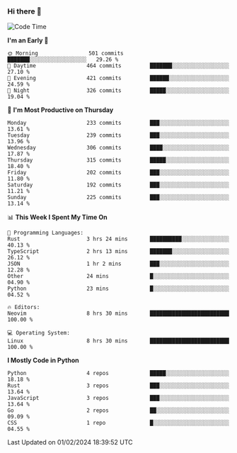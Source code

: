 ### Hi there 👋
<!--START_SECTION:waka-->
![Code Time](http://img.shields.io/badge/Code%20Time-229%20hrs%2059%20mins-blue)

**I'm an Early 🐤** 

```text
🌞 Morning                501 commits         ███████░░░░░░░░░░░░░░░░░░   29.26 % 
🌆 Daytime                464 commits         ███████░░░░░░░░░░░░░░░░░░   27.10 % 
🌃 Evening                421 commits         ██████░░░░░░░░░░░░░░░░░░░   24.59 % 
🌙 Night                  326 commits         █████░░░░░░░░░░░░░░░░░░░░   19.04 % 
```
📅 **I'm Most Productive on Thursday** 

```text
Monday                   233 commits         ███░░░░░░░░░░░░░░░░░░░░░░   13.61 % 
Tuesday                  239 commits         ███░░░░░░░░░░░░░░░░░░░░░░   13.96 % 
Wednesday                306 commits         ████░░░░░░░░░░░░░░░░░░░░░   17.87 % 
Thursday                 315 commits         █████░░░░░░░░░░░░░░░░░░░░   18.40 % 
Friday                   202 commits         ███░░░░░░░░░░░░░░░░░░░░░░   11.80 % 
Saturday                 192 commits         ███░░░░░░░░░░░░░░░░░░░░░░   11.21 % 
Sunday                   225 commits         ███░░░░░░░░░░░░░░░░░░░░░░   13.14 % 
```


📊 **This Week I Spent My Time On** 

```text
💬 Programming Languages: 
Rust                     3 hrs 24 mins       ██████████░░░░░░░░░░░░░░░   40.13 % 
TypeScript               2 hrs 13 mins       ███████░░░░░░░░░░░░░░░░░░   26.12 % 
JSON                     1 hr 2 mins         ███░░░░░░░░░░░░░░░░░░░░░░   12.28 % 
Other                    24 mins             █░░░░░░░░░░░░░░░░░░░░░░░░   04.90 % 
Python                   23 mins             █░░░░░░░░░░░░░░░░░░░░░░░░   04.52 % 

🔥 Editors: 
Neovim                   8 hrs 30 mins       █████████████████████████   100.00 % 

💻 Operating System: 
Linux                    8 hrs 30 mins       █████████████████████████   100.00 % 
```

**I Mostly Code in Python** 

```text
Python                   4 repos             █████░░░░░░░░░░░░░░░░░░░░   18.18 % 
Rust                     3 repos             ███░░░░░░░░░░░░░░░░░░░░░░   13.64 % 
JavaScript               3 repos             ███░░░░░░░░░░░░░░░░░░░░░░   13.64 % 
Go                       2 repos             ██░░░░░░░░░░░░░░░░░░░░░░░   09.09 % 
CSS                      1 repo              █░░░░░░░░░░░░░░░░░░░░░░░░   04.55 % 
```




 Last Updated on 01/02/2024 18:39:52 UTC
<!--END_SECTION:waka-->

<!--
**YoganshSharma/YoganshSharma** is a ✨ _special_ ✨ repository because its `README.md` (this file) appears on your GitHub profile.

Here are some ideas to get you started:

- 🔭 I’m currently working on ...
- 🌱 I’m currently learning ...
- 👯 I’m looking to collaborate on ...
- 🤔 I’m looking for help with ...
- 💬 Ask me about ...
- 📫 How to reach me: ...
- 😄 Pronouns: ...
- ⚡ Fun fact: ...
-->
